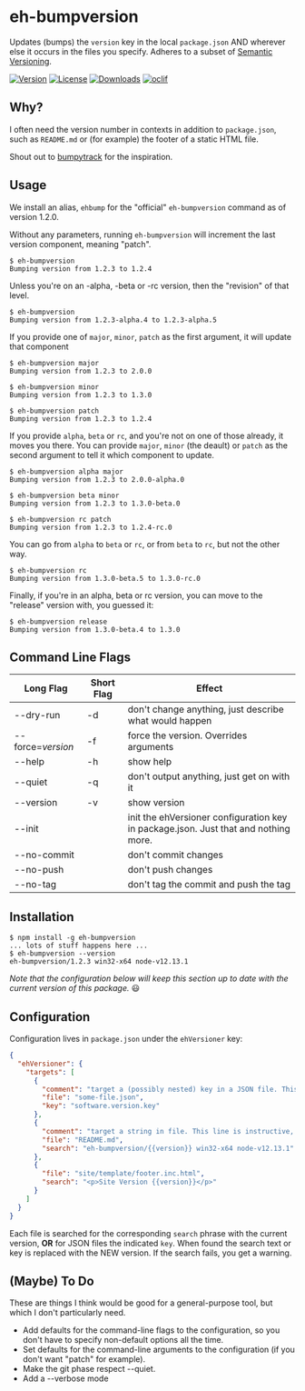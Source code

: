 # eh-bumpversion

Updates (bumps) the `version` key in the local `package.json` AND wherever else it occurs in the files you specify. Adheres to a subset of [Semantic Versioning](https://semver.org).

[![Version](https://img.shields.io/npm/v/eh-bumpversion.svg)](https://npmjs.org/package/eh-bumpversion)
[![License](https://img.shields.io/npm/l/eh-bumpversion.svg)](https://github.com/tdesposito/EH-Versioner/blob/master/package.json)
[![Downloads](https://img.shields.io/npm/dm/eh-bumpversion)](https://npmjs.org/package/eh-bumpversion)
[![oclif](https://img.shields.io/badge/cli-oclif-brightgreen.svg)](https://oclif.io)

## Why?

I often need the version number in contexts in addition to `package.json`, such
as `README.md` or (for example) the footer of a static HTML file.

Shout out to [bumpytrack](https://pypi.org/project/bumpytrack/) for the inspiration.

## Usage

We install an alias, `ehbump` for the "official" `eh-bumpversion` command as of version 1.2.0.

Without any parameters, running `eh-bumpversion` will increment the last version component, meaning "patch".

```console
$ eh-bumpversion
Bumping version from 1.2.3 to 1.2.4
```

Unless you're on an -alpha, -beta or -rc version, then the "revision" of that level.

```console
$ eh-bumpversion
Bumping version from 1.2.3-alpha.4 to 1.2.3-alpha.5
```

If you provide one of `major`, `minor`, `patch` as the first argument, it will update that component

```console
$ eh-bumpversion major
Bumping version from 1.2.3 to 2.0.0
```

```console
$ eh-bumpversion minor
Bumping version from 1.2.3 to 1.3.0
```

```console
$ eh-bumpversion patch
Bumping version from 1.2.3 to 1.2.4
```

If you provide `alpha`, `beta` or `rc`, and you're not on one of those already,
it moves you there. You can provide `major`, `minor` (the deault) or `patch` as
the second argument to tell it which component to update.

```console
$ eh-bumpversion alpha major
Bumping version from 1.2.3 to 2.0.0-alpha.0
```

```console
$ eh-bumpversion beta minor
Bumping version from 1.2.3 to 1.3.0-beta.0
```

```console
$ eh-bumpversion rc patch
Bumping version from 1.2.3 to 1.2.4-rc.0
```

You can go from `alpha` to `beta` or `rc`, or from `beta` to `rc`, but not the
other way.

```console
$ eh-bumpversion rc
Bumping version from 1.3.0-beta.5 to 1.3.0-rc.0
```

Finally, if you're in an alpha, beta or rc version, you can move to the "release" version with, you guessed it:

```console
$ eh-bumpversion release
Bumping version from 1.3.0-beta.4 to 1.3.0
```

## Command Line Flags
Long Flag |Short Flag | Effect
-- | -- | --
--dry-run           |-d | don't change anything, just describe what would happen
--force=*version*   |-f | force the version. Overrides arguments
--help              |-h | show help
--quiet             |-q | don't output anything, just get on with it
--version           |-v | show version
--init              |   | init the ehVersioner configuration key in package.json. Just that and nothing more.
--no-commit         |   | don't commit changes
--no-push           |   | don't push changes
--no-tag            |   | don't tag the commit and push the tag

## Installation
```console
$ npm install -g eh-bumpversion
... lots of stuff happens here ...
$ eh-bumpversion --version
eh-bumpversion/1.2.3 win32-x64 node-v12.13.1
```
*Note that the configuration below will keep this section up to date with the current version of this package.* 😃

## Configuration

Configuration lives in `package.json` under the `ehVersioner` key:

```json
{
  "ehVersioner": {
    "targets": [
      {
        "comment": "target a (possibly nested) key in a JSON file. This line is instructive, not functional",
        "file": "some-file.json",
        "key": "software.version.key"
      },
      {
        "comment": "target a string in file. This line is instructive, not functional",
        "file": "README.md",
        "search": "eh-bumpversion/{{version}} win32-x64 node-v12.13.1"
      },
      {
        "file": "site/template/footer.inc.html",
        "search": "<p>Site Version {{version}}</p>"
      }
    ]
  }
}
```
Each file is searched for the corresponding `search` phrase with the current
version, **OR** for JSON files the indicated `key`. When found the search text
or key is replaced with the NEW version. If the search fails, you get a warning.

## (Maybe) To Do

These are things I think would be good for a general-purpose tool, but which I don't particularly need.

* Add defaults for the command-line flags to the configuration, so you don't have to specify non-default options all the time.
* Set defaults for the command-line arguments to the configuration (if you don't want "patch" for example).
* Make the git phase respect --quiet.
* Add a --verbose mode

